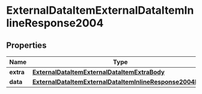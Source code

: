 # ExternalDataItemExternalDataItemInlineResponse2004

## Properties
Name | Type | Description | Notes
------------ | ------------- | ------------- | -------------
**extra** | [**ExternalDataItemExternalDataItemExtraBody**](ExternalDataItemExternalDataItemExtraBody.md) |  |  [optional]
**data** | [**ExternalDataItemExternalDataItemInlineResponse2004Data**](ExternalDataItemExternalDataItemInlineResponse2004Data.md) |  |  [optional]
